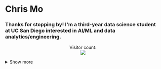 # Chris Mo  

### Thanks for stopping by! I'm a third-year data science student at UC San Diego interested in AI/ML and data analytics/engineering.

<p align="center"> 
  Visitor count:<br>
  <img src="https://profile-counter.glitch.me/chriss-mo/count.svg" />
</p>

<details>
  <summary>Show more</summary>
  ### Languages: 
  * Python
  * SQL 
  * R
  * Matlab 
  * C++
  * Java  
    
  ### ML Frameworks:  
  * PyTorch
  * TensorFlow
  * Keras
  * Scikit-Learn  

 Social Media: [LinkedIn](https://www.linkedin.com/in/chris-mo-195367176/)
  <details> 
    <summary> Award(s): </summary>
    [DiamondHacks 2024 Best in Category - All Hands on Deck](https://github.com/vinumaradana/PatientMatch)  
  </details>

</details>
<!---
chriss-mo/chriss-mo is a ✨ special ✨ repository because its `README.md` (this file) appears on your GitHub profile.
You can click the Preview link to take a look at your changes.
--->
